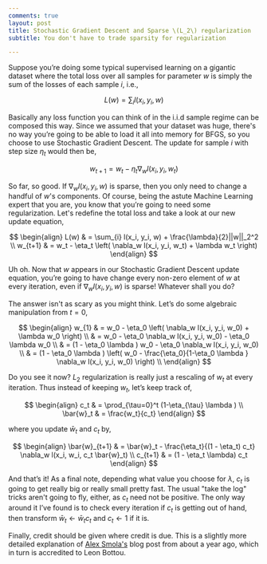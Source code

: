```yaml
---
comments: true
layout: post
title: Stochastic Gradient Descent and Sparse \(L_2\) regularization
subtitle: You don't have to trade sparsity for regularization

---
```

Suppose you’re doing some typical supervised learning on a gigantic dataset where the total loss over all samples for parameter $w$ is simply the sum of the losses of each sample $i$, i.e.,

$$
    L(w) = \sum_{i} l(x_i, y_i, w)
$$

Basically any loss function you can think of in the i.i.d sample regime can be composed this way. Since we assumed that your dataset was huge, there's no way you’re going to be able to load it all into memory for BFGS, so you choose to use Stochastic Gradient Descent. The update for sample $i$ with step size $\eta_t$ would then be,

$$
    w_{t+1} = w_t - \eta_t \nabla_w l(x_i, y_i, w_t)
$$

So far, so good. If $\nabla_w l(x_i, y_i, w)$ is sparse, then you only need to change a handful of $w$'s components. Of course, being the astute Machine Learning expert that you are, you know that you’re going to need some regularization. Let's redefine the total loss and take a look at our new update equation,

$$
\begin{align}
  L(w) & = \sum_{i} l(x_i, y_i, w) + \frac{\lambda}{2}||w||_2^2  \\
  w_{t+1} & = w_t - \eta_t \left( \nabla_w l(x_i, y_i, w_t) + \lambda w_t \right)
\end{align}
$$

Uh oh. Now that $w$ appears in our Stochastic Gradient Descent update equation, you’re going to have change every non-zero element of $w$ at every iteration, even if $\nabla_w l(x_i, y_i, w)$ is sparse! Whatever shall you do?

The answer isn't as scary as you might think. Let’s do some algebraic manipulation from $t = 0$,

$$
\begin{align}
  w_{1} 
  & = w_0 - \eta_0 \left( \nabla_w l(x_i, y_i, w_0) + \lambda w_0 \right) \\
  & = w_0 - \eta_0 \nabla_w l(x_i, y_i, w_0) - \eta_0 \lambda w_0 \\
  & = (1 - \eta_0 \lambda ) w_0 - \eta_0 \nabla_w l(x_i, y_i, w_0) \\
  & = (1 - \eta_0 \lambda ) \left(
      w_0 - \frac{\eta_0}{1-\eta_0 \lambda } \nabla_w l(x_i, y_i, w_0)
    \right) \\
\end{align}
$$

Do you see it now? $L_2$ regularization is really just a rescaling of $w_t$ at every iteration. Thus instead of keeping $w_t$, let’s keep track of,

$$
\begin{align}
  c_t & = \prod_{\tau=0}^t (1-\eta_{\tau} \lambda )  \\
  \bar{w}_t & = \frac{w_t}{c_t}
\end{align}
$$

where you update $\bar{w}_t$ and $c_t$ by,

$$
\begin{align}
  \bar{w}_{t+1} 
  & = \bar{w}_t - \frac{\eta_t}{(1 - \eta_t) c_t} \nabla_w l(x_i, w_i, c_t \bar{w}_t) \\
  c_{t+1} 
  & = (1 - \eta_t \lambda) c_t
\end{align}
$$

And that’s it! As a final note, depending what value you choose for $\lambda$, $c_t$ is going to get really big or really small pretty fast. The usual "take the log" tricks aren't going to fly, either, as $c_t$ need not be positive. The only way around it I’ve found is to check every iteration if $c_t$ is getting out of hand, then transform $\bar{w}_{t} \leftarrow \bar{w}_t c_t$ and $c_t \leftarrow 1$ if it is.

Finally, credit should be given where credit is due. This is a slightly more detailed explanation of [Alex Smola's](http://blog.smola.org/post/940672544/fast-quadratic-regularization-for-online-learning) blog post from about a year ago, which in turn is accredited to Leon Bottou.
